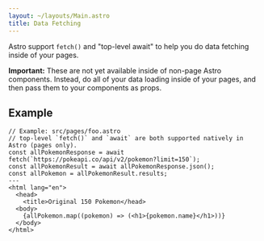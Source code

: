 ```yaml
---
layout: ~/layouts/Main.astro
title: Data Fetching
---
```


Astro support `fetch()` and "top-level await" to help you do data fetching inside of your pages. 

**Important:** These are not yet available inside of non-page Astro components. Instead, do all of your data loading inside of your pages, and then pass them to your components as props.

## Example
```astro
// Example: src/pages/foo.astro
// top-level `fetch()` and `await` are both supported natively in Astro (pages only).
const allPokemonResponse = await fetch(`https://pokeapi.co/api/v2/pokemon?limit=150`);
const allPokemonResult = await allPokemonResponse.json();
const allPokemon = allPokemonResult.results;
---
<html lang="en">
  <head>
    <title>Original 150 Pokemon</head>
  <body>
    {allPokemon.map((pokemon) => (<h1>{pokemon.name}</h1>))}
  </body>
</html>
```